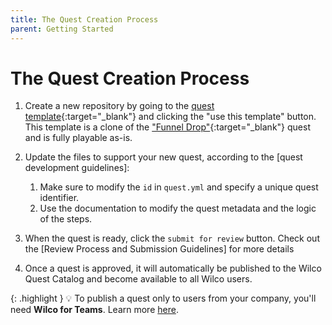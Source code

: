 ```yaml
---
title: The Quest Creation Process
parent: Getting Started
---
```


# The Quest Creation Process

1. Create a new repository by going to the [quest template](https://github.com/trywilco/quest-template){:target="_blank"} and clicking the "use this template" button. This template is a clone of the ["Funnel Drop"](https://app.wilco.gg/catalog/quest/mobile-responsiveness){:target="_blank"} quest and is fully playable as-is.
2. Update the files to support your new quest, according to the [quest development guidelines]:
    1. Make sure to modify the `id` in `quest.yml` and specify a unique quest identifier.
    2. Use the documentation to modify the quest metadata and the logic of the steps.

6. When the quest is ready, click the `submit for review` button. Check out the [Review Process and Submission Guidelines] for more details
7. Once a quest is approved, it will automatically be published to the Wilco Quest Catalog and become available to all Wilco users.


{: .highlight }
💡 To publish a quest only to users from your company, you'll need **Wilco for Teams**. Learn more [here].

<!-- [quest development guidelines]: missing link -->
<!-- [Review Process and Submission Guidelines]: missing link -->
[here]: https://www.trywilco.com/teams/join
